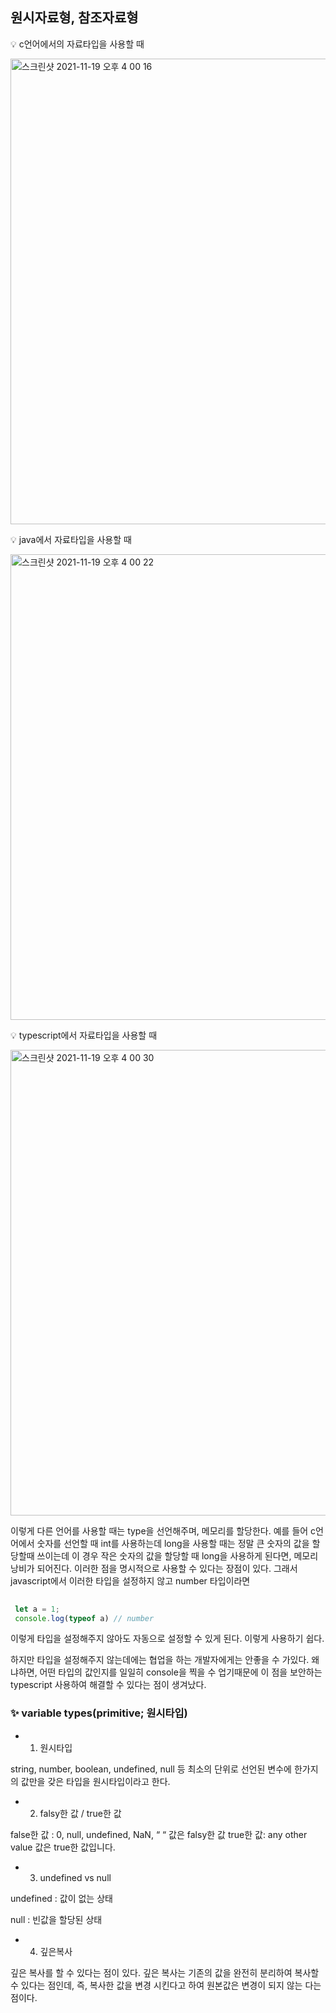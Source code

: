 ## 원시자료형, 참조자료형
💡 c언어에서의 자료타입을 사용할 때

<img width="745" alt="스크린샷 2021-11-19 오후 4 00 16" src="https://user-images.githubusercontent.com/80687195/142586959-67e28e80-af88-4807-8e63-314dcfb9dc39.png">


💡 java에서 자료타입을 사용할 때

<img width="745" alt="스크린샷 2021-11-19 오후 4 00 22" src="https://user-images.githubusercontent.com/80687195/142586956-3e869dc9-ed9c-4ec5-ab80-695601c386fa.png">


💡 typescript에서 자료타입을 사용할 때

<img width="745" alt="스크린샷 2021-11-19 오후 4 00 30" src="https://user-images.githubusercontent.com/80687195/142586973-cae826d0-36f4-46d6-9098-cf48b113805f.png">


이렇게 다른 언어를 사용할 때는 type을 선언해주며, 메모리를 할당한다. 예를 들어 c언어에서 숫자를 선언할 때 int를 사용하는데 long을 사용할 때는 정말 큰 숫자의 값을 할당할때 쓰이는데 이 경우 작은 숫자의 값을 할당할 때 long을 사용하게 된다면, 메모리낭비가 되어진다. 이러한 점을 명시적으로 사용할 수 있다는 장점이 있다. 그래서 javascript에서 이러한 타입을 설정하지 않고 number 타입이라면 

```js
 
 let a = 1;
 console.log(typeof a) // number

```

이렇게 타입을 설정해주지 않아도 자동으로 설정할 수 있게 된다. 이렇게 사용하기 쉽다.

하지만 타입을 설정해주지 않는데에는 협업을 하는 개발자에게는 안좋을 수 가있다. 왜냐하면, 어떤 타입의 값인지를 일일히 console을 찍을 수 업기때문에 이 점을 보안하는 typescript 사용하여 해결할 수 있다는 점이 생겨났다.

### ✨ variable types(primitive; 원시타입)

- 1. 원시타입 

string, number, boolean, undefined, null 등
최소의 단위로 선언된 변수에 한가지의 값만을 갖은 타입을 원시타입이라고 한다.

- 2. falsy한 값 / true한 값

false한 값 : 0, null, undefined, NaN, “ “ 값은 falsy한 값
true한 값: any other value 값은 true한 값입니다.

- 3. undefined vs null

undefined : 값이 없는 상태

null : 빈값을 할당된 상태

- 4. 깊은복사

깊은 복사를 할 수 있다는 점이 있다. 깊은 복사는 기존의 값을 완전히 분리하여 복사할 수 있다는 점인데, 즉, 복사한 값을 변경 시킨다고 하여 원본값은 변경이 되지 않는 다는 점이다.
